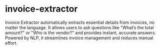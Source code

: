 # invoice-extractor
Invoice Extractor automatically extracts essential details from invoices, no matter the language. It allows users to ask questions like "What’s the total amount?" or "Who is the vendor?" and provides instant, accurate answers. Powered by NLP, it streamlines invoice management and reduces manual effort.
